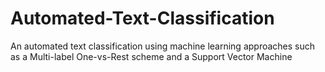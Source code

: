 # Automated-Text-Classification
An automated text classification using machine learning approaches such as a Multi-label One-vs-Rest scheme and a Support Vector Machine
